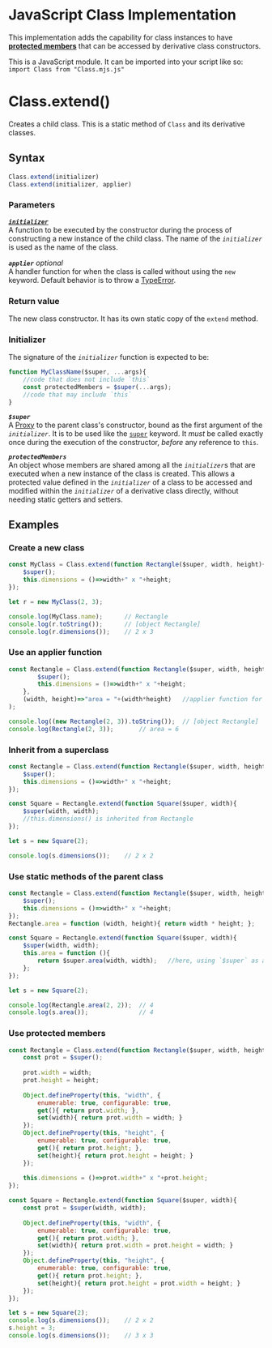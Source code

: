 # JavaScript Class Implementation

This implementation adds the capability for class instances to have [**protected members**](#readme-protected) that can be accessed by derivative class constructors.

This is a JavaScript module. It can be imported into your script like so: `import Class from "Class.mjs.js"`

# Class.extend()

Creates a child class. This is a static method of `Class` and its derivative classes.

## Syntax

```javascript
Class.extend(initializer)
Class.extend(initializer, applier)
```

### Parameters

[**<code>*initializer*</code>**](#readme-initializer)  
A function to be executed by the constructor during the process of constructing a new instance of the child class. The name of the *<code>initializer</code>* is used as the name of the class.

**<code>*applier*</code>** *optional*  
A handler function for when the class is called without using the `new` keyword. Default behavior is to throw a [TypeError](https://developer.mozilla.org/en-US/docs/Web/JavaScript/Reference/Global_Objects/TypeError).

### Return value

The new class constructor. It has its own static copy of the `extend` method.

<a name="readme-initializer"></a>
### Initializer

The signature of the *<code>initializer</code>* function is expected to be:
```javascript
function MyClassName($super, ...args){
	//code that does not include `this`
	const protectedMembers = $super(...args);
	//code that may include `this`
}
```

**<code>*$super*</code>**  
A [Proxy](https://developer.mozilla.org/en-US/docs/Web/JavaScript/Reference/Global_Objects/Proxy) to the parent class's constructor, bound as the first argument of the *<code>initializer</code>*. It is to be used like the [`super`](https://developer.mozilla.org/en-US/docs/Web/JavaScript/Reference/Operators/super) keyword. It *must* be called exactly once during the execution of the constructor, *before* any reference to `this`.

<a name="readme-protected"></a>
**<code>*protectedMembers*</code>**  
An object whose members are shared among all the <i><code>initializer</code></i>s that are executed when a new instance of the class is created. This allows a protected value defined in the *<code>initializer</code>* of a class to be accessed and modified within the *<code>initializer</code>* of a derivative class directly, without needing static getters and setters.

## Examples

### Create a new class

```javascript
const MyClass = Class.extend(function Rectangle($super, width, height){
	$super();
	this.dimensions = ()=>width+" x "+height;
});

let r = new MyClass(2, 3);

console.log(MyClass.name);		// Rectangle
console.log(r.toString());		// [object Rectangle]
console.log(r.dimensions());	// 2 x 3
```

### Use an applier function

```javascript
const Rectangle = Class.extend(function Rectangle($super, width, height){
		$super();
		this.dimensions = ()=>width+" x "+height;
	},
	(width, height)=>"area = "+(width*height)	//applier function for when Rectangle() is called without using `new`
);

console.log((new Rectangle(2, 3)).toString());	// [object Rectangle]
console.log(Rectangle(2, 3));		// area = 6
```

### Inherit from a superclass

```javascript
const Rectangle = Class.extend(function Rectangle($super, width, height){
	$super();
	this.dimensions = ()=>width+" x "+height;
});

const Square = Rectangle.extend(function Square($super, width){
	$super(width, width);
	//this.dimensions() is inherited from Rectangle
});

let s = new Square(2);

console.log(s.dimensions());	// 2 x 2
```

### Use static methods of the parent class

```javascript
const Rectangle = Class.extend(function Rectangle($super, width, height){
	$super();
	this.dimensions = ()=>width+" x "+height;
});
Rectangle.area = function (width, height){ return width * height; };

const Square = Rectangle.extend(function Square($super, width){
	$super(width, width);
	this.area = function (){
		return $super.area(width, width);	//here, using `$super` as an object is equivalent to using `Rectangle`
	};
});

let s = new Square(2);

console.log(Rectangle.area(2, 2));	// 4
console.log(s.area());				// 4
```

### Use protected members

```javascript
const Rectangle = Class.extend(function Rectangle($super, width, height){
	const prot = $super();
	
	prot.width = width;
	prot.height = height;
	
	Object.defineProperty(this, "width", {
		enumerable: true, configurable: true,
		get(){ return prot.width; },
		set(width){ return prot.width = width; }
	});
	Object.defineProperty(this, "height", {
		enumerable: true, configurable: true,
		get(){ return prot.height; },
		set(height){ return prot.height = height; }
	});
	
	this.dimensions = ()=>prot.width+" x "+prot.height;
});

const Square = Rectangle.extend(function Square($super, width){
	const prot = $super(width, width);
	
	Object.defineProperty(this, "width", {
		enumerable: true, configurable: true,
		get(){ return prot.width; },
		set(width){ return prot.width = prot.height = width; }
	});
	Object.defineProperty(this, "height", {
		enumerable: true, configurable: true,
		get(){ return prot.height; },
		set(height){ return prot.height = prot.width = height; }
	});
});

let s = new Square(2);
console.log(s.dimensions());	// 2 x 2
s.height = 3;
console.log(s.dimensions());	// 3 x 3
```
